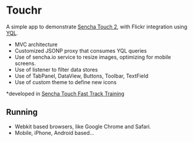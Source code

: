 Touchr
=============

A simple app to demonstrate [Sencha Touch 2](http://www.sencha.com/products/touch/), with Flickr integration using [YQL](http://developer.yahoo.com/yql).

* MVC architecture
* Customized JSONP proxy that consumes YQL queries
* Use of sencha.io service to resize images, optimizing for mobile screens.
* Use of listener to filter data stores
* Use of TabPanel, DataView, Buttons, Toolbar, TextField 
* Use of custom theme to define new icons

*developed in [Sencha Touch Fast Track Training](http://sencha.com/training)

Running
------------
* Webkit based browsers, like Google Chrome and Safari.
* Mobile, iPhone, Android based...